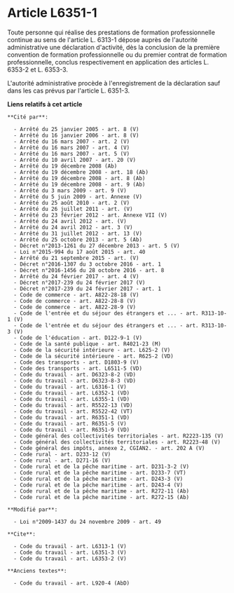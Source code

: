 # Article L6351-1

Toute personne qui réalise des prestations de formation professionnelle continue au sens de l'article L. 6313-1 dépose auprès
de l'autorité administrative une déclaration d'activité, dès la conclusion de la première convention de formation
professionnelle ou du premier contrat de formation professionnelle, conclus respectivement en application des articles L.
6353-2 et L. 6353-3.

L'autorité administrative procède à l'enregistrement de la déclaration sauf dans les cas prévus par l'article L. 6351-3.

**Liens relatifs à cet article**

	**Cité par**:

	  - Arrêté du 25 janvier 2005 - art. 8 (V)
	  - Arrêté du 16 janvier 2006 - art. 8 (V)
	  - Arrêté du 16 mars 2007 - art. 2 (V)
	  - Arrêté du 16 mars 2007 - art. 4 (V)
	  - Arrêté du 16 mars 2007 - art. 5 (V)
	  - Arrêté du 10 avril 2007 - art. 20 (V)
	  - Arrêté du 19 décembre 2008 (Ab)
	  - Arrêté du 19 décembre 2008 - art. 18 (Ab)
	  - Arrêté du 19 décembre 2008 - art. 8 (Ab)
	  - Arrêté du 19 décembre 2008 - art. 9 (Ab)
	  - Arrêté du 3 mars 2009 - art. 9 (V)
	  - Arrêté du 5 juin 2009 - art. Annexe (V)
	  - Arrêté du 25 août 2010 - art. 2 (V)
	  - Arrêté du 26 juillet 2011 - art. (V)
	  - Arrêté du 23 février 2012 - art. Annexe VII (V)
	  - Arrêté du 24 avril 2012 - art. (V)
	  - Arrêté du 24 avril 2012 - art. 3 (V)
	  - Arrêté du 31 juillet 2012 - art. 13 (V)
	  - Arrêté du 25 octobre 2013 - art. 5 (Ab)
	  - Décret n°2013-1261 du 27 décembre 2013 - art. 5 (V)
	  - Loi n°2015-994 du 17 août 2015 - art. 40
	  - Arrêté du 21 septembre 2015 - art. (V)
	  - Décret n°2016-1307 du 3 octobre 2016 - art. 1
	  - Décret n°2016-1456 du 28 octobre 2016 - art. 8
	  - Arrêté du 24 février 2017 - art. 4 (V)
	  - Décret n°2017-239 du 24 février 2017 (V)
	  - Décret n°2017-239 du 24 février 2017 - art. 1
	  - Code de commerce - art. A822-28-18 (V)
	  - Code de commerce - art. A822-28-8 (V)
	  - Code de commerce - art. A822-28-9 (V)
	  - Code de l'entrée et du séjour des étrangers et ... - art. R313-10-1 (V)
	  - Code de l'entrée et du séjour des étrangers et ... - art. R313-10-3 (V)
	  - Code de l'éducation - art. D122-9-1 (V)
	  - Code de la santé publique - art. R4021-23 (M)
	  - Code de la sécurité intérieure - art. L625-2 (V)
	  - Code de la sécurité intérieure - art. R625-2 (VD)
	  - Code des transports - art. D1803-9 (V)
	  - Code des transports - art. L6511-5 (VD)
	  - Code du travail - art. D6323-8-2 (VD)
	  - Code du travail - art. D6323-8-3 (VD)
	  - Code du travail - art. L6316-1 (V)
	  - Code du travail - art. L6352-1 (VD)
	  - Code du travail - art. L6355-1 (VD)
	  - Code du travail - art. R5522-13 (VD)
	  - Code du travail - art. R5522-42 (VT)
	  - Code du travail - art. R6351-1 (VD)
	  - Code du travail - art. R6351-5 (V)
	  - Code du travail - art. R6351-9 (VD)
	  - Code général des collectivités territoriales - art. R2223-135 (V)
	  - Code général des collectivités territoriales - art. R2223-48 (V)
	  - Code général des impôts, annexe 2, CGIAN2. - art. 202 A (V)
	  - Code rural - art. D233-12 (V)
	  - Code rural - art. D271-16 (V)
	  - Code rural et de la pêche maritime - art. D231-3-2 (V)
	  - Code rural et de la pêche maritime - art. D233-7 (VT)
	  - Code rural et de la pêche maritime - art. D243-3 (V)
	  - Code rural et de la pêche maritime - art. D243-4 (V)
	  - Code rural et de la pêche maritime - art. R272-11 (Ab)
	  - Code rural et de la pêche maritime - art. R272-15 (Ab)

	**Modifié par**:

	  - Loi n°2009-1437 du 24 novembre 2009 - art. 49

	**Cite**:

	  - Code du travail - art. L6313-1 (V)
	  - Code du travail - art. L6351-3 (V)
	  - Code du travail - art. L6353-2 (V)

	**Anciens textes**:

	  - Code du travail - art. L920-4 (AbD)
